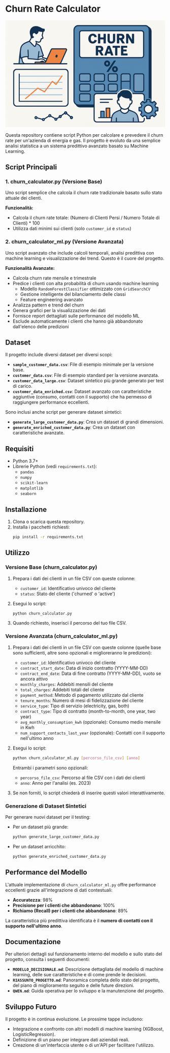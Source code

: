 # Churn Rate Calculator

![Calcolo del Tasso di Abbandono](assets/images/Calcolo_del_Tasso_di_Abbandono.png)

Questa repository contiene script Python per calcolare e prevedere il churn rate per un'azienda di energia e gas. Il progetto è evoluto da una semplice analisi statistica a un sistema predittivo avanzato basato su Machine Learning.

## Script Principali

### 1. churn_calculator.py (Versione Base)
Uno script semplice che calcola il churn rate tradizionale basato sullo stato attuale dei clienti.

**Funzionalità:**
- Calcola il churn rate totale: (Numero di Clienti Persi / Numero Totale di Clienti) * 100
- Utilizza dati minimi sui clienti (solo `customer_id` e `status`)

### 2. churn_calculator_ml.py (Versione Avanzata)
Uno script avanzato che include calcoli temporali, analisi predittiva con machine learning e visualizzazione dei trend. Questo è il cuore del progetto.

**Funzionalità Avanzate:**
- Calcola churn rate mensile e trimestrale
- Predice i clienti con alta probabilità di churn usando machine learning
  - Modello `RandomForestClassifier` ottimizzato con `GridSearchCV`
  - Gestione intelligente del bilanciamento delle classi
  - Feature engineering avanzato
- Analizza pattern e trend del churn
- Genera grafici per la visualizzazione dei dati
- Fornisce report dettagliati sulle performance del modello ML
- Esclude automaticamente i clienti che hanno già abbandonato dall'elenco delle predizioni

## Dataset

Il progetto include diversi dataset per diversi scopi:

- **`sample_customer_data.csv`**: File di esempio minimale per la versione base.
- **`customer_data.csv`**: File di esempio standard per la versione avanzata.
- **`customer_data_large.csv`**: Dataset sintetico più grande generato per test di carico.
- **`customer_data_enriched.csv`**: Dataset avanzato con caratteristiche aggiuntive (consumo, contatti con il supporto) che ha permesso di raggiungere performance eccellenti.

Sono inclusi anche script per generare dataset sintetici:
- **`generate_large_customer_data.py`**: Crea un dataset di grandi dimensioni.
- **`generate_enriched_customer_data.py`**: Crea un dataset con caratteristiche avanzate.

## Requisiti

- Python 3.7+
- Librerie Python (vedi `requirements.txt`):
  - `pandas`
  - `numpy`
  - `scikit-learn`
  - `matplotlib`
  - `seaborn`

## Installazione

1. Clona o scarica questa repository.
2. Installa i pacchetti richiesti:
   ```bash
   pip install -r requirements.txt
   ```

## Utilizzo

### Versione Base (churn_calculator.py)

1. Prepara i dati dei clienti in un file CSV con queste colonne:
   - `customer_id`: Identificativo univoco del cliente
   - `status`: Stato del cliente ('churned' o 'active')

2. Esegui lo script:
   ```bash
   python churn_calculator.py
   ```

3. Quando richiesto, inserisci il percorso del tuo file CSV.

### Versione Avanzata (churn_calculator_ml.py)

1. Prepara i dati dei clienti in un file CSV con queste colonne (quelle base sono sufficienti, altre sono opzionali e miglioreranno le predizioni):
   - `customer_id`: Identificativo univoco del cliente
   - `contract_start_date`: Data di inizio contratto (YYYY-MM-DD)
   - `contract_end_date`: Data di fine contratto (YYYY-MM-DD), vuoto se ancora attivo
   - `monthly_charges`: Addebiti mensili del cliente
   - `total_charges`: Addebiti totali del cliente
   - `payment_method`: Metodo di pagamento utilizzato dal cliente
   - `tenure_months`: Numero di mesi di fidelizzazione del cliente
   - `service_type`: Tipo di servizio (electricity, gas, both)
   - `contract_type`: Tipo di contratto (month-to-month, one year, two year)
   - `avg_monthly_consumption_kwh` (opzionale): Consumo medio mensile in Kwh
   - `num_support_contacts_last_year` (opzionale): Contatti con il supporto nell'ultimo anno

2. Esegui lo script:
   ```bash
   python churn_calculator_ml.py [percorso_file_csv] [anno]
   ```
   
   Entrambi i parametri sono opzionali:
   - `percorso_file_csv`: Percorso al file CSV con i dati dei clienti
   - `anno`: Anno per l'analisi (es. 2023)

3. Se non forniti, lo script chiederà di inserire questi valori interattivamente.

### Generazione di Dataset Sintetici

Per generare nuovi dataset per il testing:

- Per un dataset più grande:
  ```bash
  python generate_large_customer_data.py
  ```
- Per un dataset arricchito:
  ```bash
  python generate_enriched_customer_data.py
  ```

## Performance del Modello

L'attuale implementazione di `churn_calculator_ml.py` offre performance eccellenti grazie all'integrazione di dati contestuali:

- **Accuratezza**: 98%
- **Precisione per i clienti che abbandonano**: 100%
- **Richiamo (Recall) per i clienti che abbandonano**: 89%

La caratteristica più predittiva identificata è il **numero di contatti con il supporto nell'ultimo anno**.

## Documentazione

Per ulteriori dettagli sul funzionamento interno del modello e sullo stato del progetto, consulta i seguenti documenti:

- **`MODELLO_DECISIONALE.md`**: Descrizione dettagliata del modello di machine learning, delle sue caratteristiche e di come prende le decisioni.
- **`RIASSUNTO_PROGETTO.md`**: Panoramica completa dello stato del progetto, del piano di miglioramento seguito e delle future direzioni.
- **`QWEN.md`**: Guida operativa per lo sviluppo e la manutenzione del progetto.

## Sviluppo Futuro

Il progetto è in continua evoluzione. Le prossime tappe includono:
- Integrazione e confronto con altri modelli di machine learning (XGBoost, LogisticRegression).
- Definizione di un piano per integrare dati aziendali reali.
- Creazione di un'interfaccia utente o di un'API per facilitare l'utilizzo.